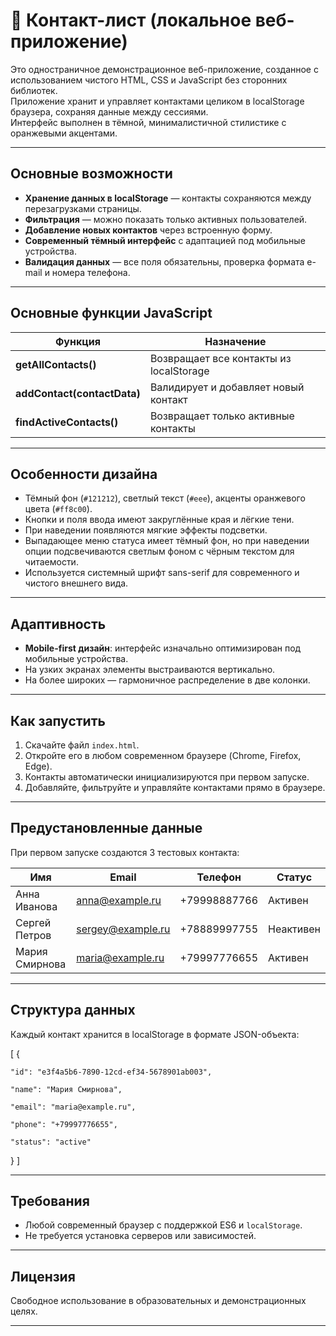 # 📇 Контакт-лист (локальное веб-приложение)

Это одностраничное демонстрационное веб-приложение, созданное с использованием чистого HTML, CSS и JavaScript без сторонних библиотек.  
Приложение хранит и управляет контактами целиком в localStorage браузера, сохраняя данные между сессиями.  
Интерфейс выполнен в тёмной, минималистичной стилистике с оранжевыми акцентами.

---

## Основные возможности

-  **Хранение данных в localStorage** — контакты сохраняются между перезагрузками страницы.  
-  **Фильтрация** — можно показать только активных пользователей.  
-  **Добавление новых контактов** через встроенную форму.  
-  **Современный тёмный интерфейс** с адаптацией под мобильные устройства.  
-  **Валидация данных** — все поля обязательны, проверка формата e-mail и номера телефона.

---

## Основные функции JavaScript

| Функция | Назначение |
|----------|------------|
| **getAllContacts()** | Возвращает все контакты из localStorage |
| **addContact(contactData)** | Валидирует и добавляет новый контакт |
| **findActiveContacts()** | Возвращает только активные контакты |

---

## Особенности дизайна

- Тёмный фон (`#121212`), светлый текст (`#eee`), акценты оранжевого цвета (`#ff8c00`).  
- Кнопки и поля ввода имеют закруглённые края и лёгкие тени.  
- При наведении появляются мягкие эффекты подсветки.  
- Выпадающее меню статуса имеет тёмный фон, но при наведении опции подсвечиваются светлым фоном с чёрным текстом для читаемости.  
- Используется системный шрифт sans-serif для современного и чистого внешнего вида.  

---

## Адаптивность

- **Mobile-first дизайн**: интерфейс изначально оптимизирован под мобильные устройства.  
- На узких экранах элементы выстраиваются вертикально.  
- На более широких — гармоничное распределение в две колонки.

---

## Как запустить

1. Скачайте файл `index.html`.  
2. Откройте его в любом современном браузере (Chrome, Firefox, Edge).  
3. Контакты автоматически инициализируются при первом запуске.  
4. Добавляйте, фильтруйте и управляйте контактами прямо в браузере.

---

## Предустановленные данные

При первом запуске создаются 3 тестовых контакта:

| Имя | Email | Телефон | Статус |
|------|--------|----------|---------|
| Анна Иванова | anna@example.ru | +79998887766 | Активен |
| Сергей Петров | sergey@example.ru | +78889997755 | Неактивен |
| Мария Смирнова | maria@example.ru | +79997776655 | Активен |

---

## Структура данных

Каждый контакт хранится в localStorage в формате JSON-объекта:

[
  {  
  
    "id": "e3f4a5b6-7890-12cd-ef34-5678901ab003",  
    
    "name": "Мария Смирнова",  
    
    "email": "maria@example.ru",  
    
    "phone": "+79997776655",  
    
    "status": "active"  
    
  }
]

---

## Требования

- Любой современный браузер с поддержкой ES6 и `localStorage`.  
- Не требуется установка серверов или зависимостей.

---

## Лицензия

Свободное использование в образовательных и демонстрационных целях.  

---
